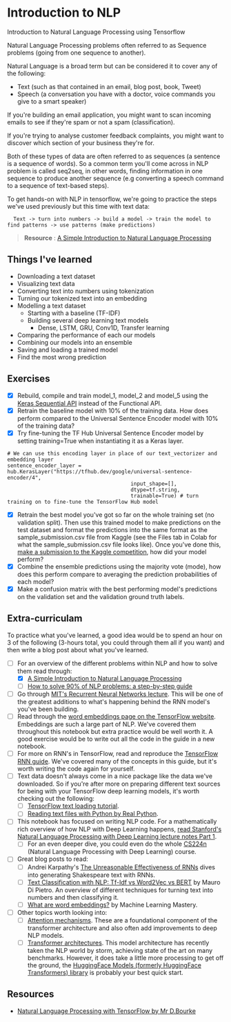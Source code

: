 # Introduction to NLP

Introduction to Natural Language Processing using Tensorflow

Natural Language Processing problems often referred to as Sequence problems (going from one sequence to another).

Natural Language is a broad term but can be considered it to cover any of the following:
- Text (such as that contained in an email, blog post, book, Tweet)
- Speech (a conversation you have with a doctor, voice commands you give to a smart speaker)

If you're building an email application, you might want to scan incoming emails to see if they're spam or not a spam (classification).

If you're trying to analyse customer feedback complaints, you might want to discover which section of your business they're for.

Both of these types of data are often referred to as sequences (a sentence is a sequence of words). So a common term you'll come across in NLP problem is called seq2seq, in other words, finding information in one sequence to produce another sequence (e.g converting a speech command to a sequence of text-based steps).

To get hands-on with NLP in tensorflow, we're going to practice the steps we've used previously but this time with text data:

      Text -> turn into numbers -> build a model -> train the model to find patterns -> use patterns (make predictions)

> **Resource** : [A Simple Introduction to Natural Language Processing](https://becominghuman.ai/a-simple-introduction-to-natural-language-processing-ea66a1747b32)

## Things I've learned

- Downloading a text dataset
- Visualizing text data
- Converting text into numbers using tokenization
- Turning our tokenized text into an embedding
- Modelling a text dataset
  - Starting with a baseline (TF-IDF)
  - Building several deep learning text models
    - Dense, LSTM, GRU, Conv1D, Transfer learning
- Comparing the performance of each our models
- Combining our models into an ensemble
- Saving and loading a trained model
- Find the most wrong prediction

## Exercises

- [x] Rebuild, compile and train model_1, model_2 and model_5 using the [Keras Sequential API](https://www.tensorflow.org/api_docs/python/tf/keras/Sequential) instead of the Functional API.
- [x] Retrain the baseline model with 10% of the training data. How does perform compared to the Universal Sentence Encoder model with 10% of the training data?
- [x] Try fine-tuning the TF Hub Universal Sentence Encoder model by setting training=True when instantiating it as a Keras layer.

```
# We can use this encoding layer in place of our text_vectorizer and embedding layer
sentence_encoder_layer = hub.KerasLayer("https://tfhub.dev/google/universal-sentence-encoder/4",
                                        input_shape=[],
                                        dtype=tf.string,
                                        trainable=True) # turn training on to fine-tune the TensorFlow Hub model
```
- [x] Retrain the best model you've got so far on the whole training set (no validation split). Then use this trained model to make predictions on the test dataset and format the predictions into the same format as the sample_submission.csv file from Kaggle (see the Files tab in Colab for what the sample_submission.csv file looks like). Once you've done this, [make a submission to the Kaggle competition](https://www.kaggle.com/c/nlp-getting-started/data), how did your model perform?
- [x] Combine the ensemble predictions using the majority vote (mode), how does this perform compare to averaging the prediction probabilities of each model?
- [x] Make a confusion matrix with the best performing model's predictions on the validation set and the validation ground truth labels.

## Extra-curriculam

To practice what you've learned, a good idea would be to spend an hour on 3 of the following (3-hours total, you could through them all if you want) and then write a blog post about what you've learned.

- [ ] For an overview of the different problems within NLP and how to solve them read through:
  - [x] [A Simple Introduction to Natural Language Processing](https://becominghuman.ai/a-simple-introduction-to-natural-language-processing-ea66a1747b32)
  - [ ] [How to solve 90% of NLP problems: a step-by-step guide](https://blog.insightdatascience.com/how-to-solve-90-of-nlp-problems-a-step-by-step-guide-fda605278e4e)
- [ ] Go through [MIT's Recurrent Neural Networks lecture](https://youtu.be/SEnXr6v2ifU). This will be one of the greatest additions to what's happening behind the RNN model's you've been building.
- [ ] Read through the [word embeddings page on the TensorFlow website](https://www.tensorflow.org/tutorials/text/word_embeddings). Embeddings are such a large part of NLP. We've covered them throughout this notebook but extra practice would be well worth it. A good exercise would be to write out all the code in the guide in a new notebook.
- [ ] For more on RNN's in TensorFlow, read and reproduce the [TensorFlow RNN guide](https://www.tensorflow.org/guide/keras/rnn). We've covered many of the concepts in this guide, but it's worth writing the code again for yourself.
- [ ] Text data doesn't always come in a nice package like the data we've downloaded. So if you're after more on preparing different text sources for being with your TensorFlow deep learning models, it's worth checking out the following:
  - [ ] [TensorFlow text loading tutorial](https://www.tensorflow.org/tutorials/load_data/text).
  - [ ] [Reading text files with Python by Real Python](https://realpython.com/read-write-files-python/).
- [ ] This notebook has focused on writing NLP code. For a mathematically rich overview of how NLP with Deep Learning happens, [read Stanford's Natural Language Processing with Deep Learning lecture notes Part 1](https://web.stanford.edu/class/cs224n/readings/cs224n-2019-notes01-wordvecs1.pdf).
  - [ ] For an even deeper dive, you could even do the whole [CS224n](http://web.stanford.edu/class/cs224n/) (Natural Language Processing with Deep Learning) course.
- [ ] Great blog posts to read:
  - [ ] Andrei Karpathy's [The Unreasonable Effectiveness of RNNs](https://karpathy.github.io/2015/05/21/rnn-effectiveness/) dives into generating Shakespeare text with RNNs.
  - [ ] [Text Classification with NLP: Tf-Idf vs Word2Vec vs BERT](https://towardsdatascience.com/text-classification-with-nlp-tf-idf-vs-word2vec-vs-bert-41ff868d1794) by Mauro Di Pietro. An overview of different techniques for turning text into numbers and then classifying it.
  - [ ] [What are word embeddings?](https://machinelearningmastery.com/what-are-word-embeddings/) by Machine Learning Mastery.
- [ ] Other topics worth looking into:
  - [ ] [Attention mechanisms](https://jalammar.github.io/visualizing-neural-machine-translation-mechanics-of-seq2seq-models-with-attention/). These are a foundational component of the transformer architecture and also often add improvements to deep NLP models.
  - [ ] [Transformer architectures](http://jalammar.github.io/illustrated-transformer/). This model architecture has recently taken the NLP world by storm, achieving state of the art on many benchmarks. However, it does take a little more processing to get off the ground, the [HuggingFace Models (formerly HuggingFace Transformers) library](https://huggingface.co/models/) is probably your best quick start.

## Resources
- [Natural Language Processing with TensorFlow by Mr D.Bourke](https://dev.mrdbourke.com/tensorflow-deep-learning/08_introduction_to_nlp_in_tensorflow/)
